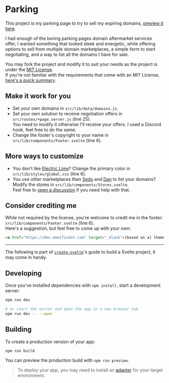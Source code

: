 # Parking

This project is my parking page to try to sell my expiring domains, [preview it here](https://parking-cg0.pages.dev/).

I had enough of the boring parking pages domain aftermarket services offer, I wanted something that looked sleek and energetic, while offering options to sell from multiple domain marketplaces, a simple form to start negotiating, and a way to list all the domains I have for sale.

You may fork the project and modify it to suit your needs as the project is under the [MIT License](https://opensource.org/license/MIT).  
If you're not familiar with the requirements that come with an MIT License, [here's a quick summary](https://choosealicense.com/licenses/mit/).

## Make it work for you

- Set your own domains in `src/lib/data/domains.js`.
- Set your own solution to receive negotiation offers in `src/routes/+page.server.js` (line 25).  
  You need to modify it otherwise I'll receive your offers. I used a Discord hook, feel free to do the same.
- Change the footer's copyright to your name in `src/lib/components/Footer.svelte` (line 6).

## More ways to customize

- You don't like [Electric Lime](https://encycolorpedia.com/ccff00)? Change the primary color in `src/lib/styles/global.css` (line 6).
- You use other marketplaces than [Sedo](https://sedo.com) and [Dan](https://dan.com) to list your domains? Modify the stores in `src/lib/components/Stores.svelte`.  
  Feel free to [open a discussion](https://github.com/emnificent/parking/discussions) if you need help with that.

## Consider crediting me

While not required by the license, you're welcome to credit me in the footer: `src/lib/components/Footer.svelte` (line 6).    
Here's a suggestion, but feel free to come up with your own:
```html
<a href="https://dev.emnificent.com" target="_blank">(based on a) theme by emnificent</a>
```

---

The following is part of [`create-svelte`](https://github.com/sveltejs/kit/tree/main/packages/create-svelte)'s guide to build a Svelte project, it may come in handy.

## Developing

Once you've installed dependencies with `npm install`, start a development server:

```bash
npm run dev

# or start the server and open the app in a new browser tab
npm run dev -- --open
```

## Building

To create a production version of your app:

```bash
npm run build
```

You can preview the production build with `npm run preview`.

> To deploy your app, you may need to install an [adapter](https://kit.svelte.dev/docs/adapters) for your target environment.
